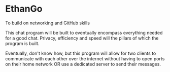 # EthanGo
To build on networking and GitHub skills

This chat program will be built to eventually encompass everything needed for a good chat.
Privacy, efficiency and speed will the pillars of which the program is built.

Eventually, don't know how, but this program will allow for two clients to communicate with each other over the internet without
having to open ports on their home network OR use a dedicated server to send their messages.
